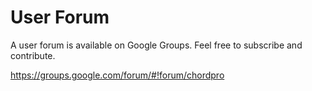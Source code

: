# User Forum

A user forum is available on Google Groups. Feel free to subscribe and contribute.

<https://groups.google.com/forum/#!forum/chordpro>
